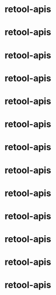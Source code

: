 # retool-apis
# retool-apis
# retool-apis
# retool-apis
# retool-apis
# retool-apis
# retool-apis
# retool-apis
# retool-apis
# retool-apis
# retool-apis
# retool-apis
# retool-apis
